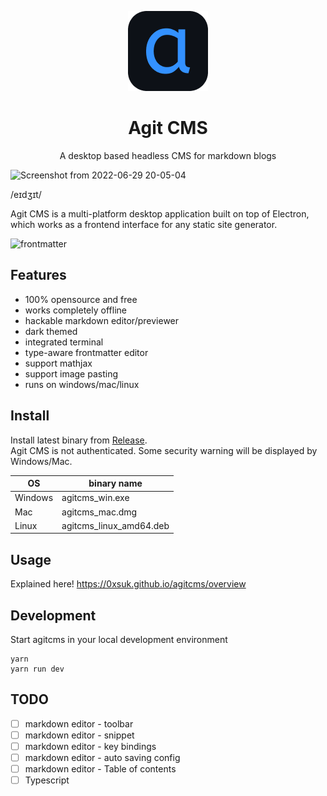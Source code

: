 <p align="center">
    <img src="https://github.com/0xsuk/agitcms/raw/main/public/icons/128x128.png">
    <h1 align="center">Agit CMS</h1>
    <p align="center">A desktop based headless CMS for markdown blogs</p>
</p>

![Screenshot from 2022-06-29 20-05-04](https://user-images.githubusercontent.com/97814789/176422776-76fe6f93-a308-4af6-aa20-405d49d76c3d.png)

/eɪdʒɪt/  

Agit CMS is a multi-platform desktop application built on top of Electron, which works as a frontend interface for any static site generator.   

![frontmatter](https://user-images.githubusercontent.com/97814789/177042161-555c631e-2050-453c-b9de-1e2137ed7752.gif)


## Features
- 100% opensource and free
- works completely offline
- hackable markdown editor/previewer
- dark themed
- integrated terminal
- type-aware frontmatter editor
- support mathjax
- support image pasting
- runs on windows/mac/linux

## Install
Install latest binary from [Release](https://github.com/0xsuk/agitcms/releases).  
Agit CMS is not authenticated. Some security warning will be displayed by Windows/Mac. 

| OS | binary name |
| --- | --- |
| Windows | agitcms_win.exe |
| Mac | agitcms_mac.dmg |
| Linux | agitcms_linux_amd64.deb |


## Usage
Explained here! https://0xsuk.github.io/agitcms/overview


## Development
Start agitcms in your local development environment
```
yarn 
yarn run dev
```

## TODO
- [ ] markdown editor - toolbar
- [ ] markdown editor - snippet
- [ ] markdown editor - key bindings
- [ ] markdown editor - auto saving config
- [ ] markdown editor - Table of contents
- [ ] Typescript
